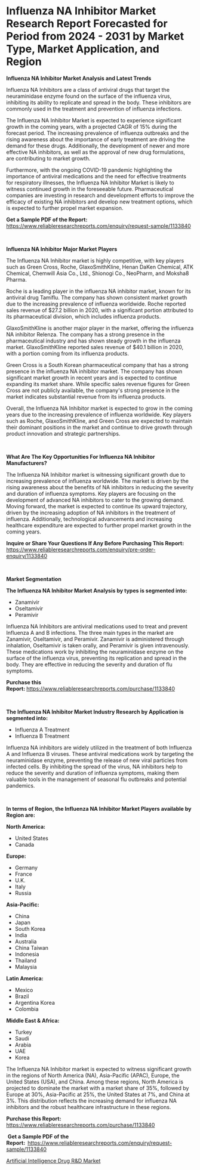 <p><h1>Influenza NA Inhibitor Market Research Report Forecasted for Period from 2024 -  2031 by Market Type, Market Application, and Region</h1></p><p><strong>Influenza NA Inhibitor Market Analysis and Latest Trends</strong></p>
<p><p>Influenza NA Inhibitors are a class of antiviral drugs that target the neuraminidase enzyme found on the surface of the influenza virus, inhibiting its ability to replicate and spread in the body. These inhibitors are commonly used in the treatment and prevention of influenza infections.</p><p>The Influenza NA Inhibitor Market is expected to experience significant growth in the coming years, with a projected CAGR of 15% during the forecast period. The increasing prevalence of influenza outbreaks and the rising awareness about the importance of early treatment are driving the demand for these drugs. Additionally, the development of newer and more effective NA inhibitors, as well as the approval of new drug formulations, are contributing to market growth.</p><p>Furthermore, with the ongoing COVID-19 pandemic highlighting the importance of antiviral medications and the need for effective treatments for respiratory illnesses, the Influenza NA Inhibitor Market is likely to witness continued growth in the foreseeable future. Pharmaceutical companies are investing in research and development efforts to improve the efficacy of existing NA inhibitors and develop new treatment options, which is expected to further propel market expansion.</p></p>
<p><strong>Get a Sample PDF of the Report:&nbsp;</strong> <a href="https://www.reliableresearchreports.com/enquiry/request-sample/1133840">https://www.reliableresearchreports.com/enquiry/request-sample/1133840</a></p>
<p>&nbsp;</p>
<p><strong>Influenza NA Inhibitor Major Market Players</strong></p>
<p><p>The Influenza NA Inhibitor market is highly competitive, with key players such as Green Cross, Roche, GlaxoSmithKline, Henan DaKen Chemical, ATK Chemical, Chemwill Asia Co., Ltd., Shionogi Co., NeoPharm, and Moksha8 Pharma. </p><p>Roche is a leading player in the influenza NA inhibitor market, known for its antiviral drug Tamiflu. The company has shown consistent market growth due to the increasing prevalence of influenza worldwide. Roche reported sales revenue of $27.2 billion in 2020, with a significant portion attributed to its pharmaceutical division, which includes influenza products.</p><p>GlaxoSmithKline is another major player in the market, offering the influenza NA inhibitor Relenza. The company has a strong presence in the pharmaceutical industry and has shown steady growth in the influenza market. GlaxoSmithKline reported sales revenue of $40.1 billion in 2020, with a portion coming from its influenza products.</p><p>Green Cross is a South Korean pharmaceutical company that has a strong presence in the influenza NA inhibitor market. The company has shown significant market growth in recent years and is expected to continue expanding its market share. While specific sales revenue figures for Green Cross are not publicly available, the company's strong presence in the market indicates substantial revenue from its influenza products.</p><p>Overall, the Influenza NA Inhibitor market is expected to grow in the coming years due to the increasing prevalence of influenza worldwide. Key players such as Roche, GlaxoSmithKline, and Green Cross are expected to maintain their dominant positions in the market and continue to drive growth through product innovation and strategic partnerships.</p></p>
<p>&nbsp;</p>
<p><strong>What Are The Key Opportunities For Influenza NA Inhibitor Manufacturers?</strong></p>
<p><p>The Influenza NA Inhibitor market is witnessing significant growth due to increasing prevalence of influenza worldwide. The market is driven by the rising awareness about the benefits of NA inhibitors in reducing the severity and duration of influenza symptoms. Key players are focusing on the development of advanced NA inhibitors to cater to the growing demand. Moving forward, the market is expected to continue its upward trajectory, driven by the increasing adoption of NA inhibitors in the treatment of influenza. Additionally, technological advancements and increasing healthcare expenditure are expected to further propel market growth in the coming years.</p></p>
<p><strong>Inquire or Share Your Questions If Any Before Purchasing This Report:</strong> <a href="https://www.reliableresearchreports.com/enquiry/pre-order-enquiry/1133840">https://www.reliableresearchreports.com/enquiry/pre-order-enquiry/1133840</a></p>
<p>&nbsp;</p>
<p><strong>Market Segmentation</strong></p>
<p><strong>The Influenza NA Inhibitor Market Analysis by types is segmented into:</strong></p>
<p><ul><li>Zanamivir</li><li>Oseltamivir</li><li>Peramivir</li></ul></p>
<p><p>Influenza NA Inhibitors are antiviral medications used to treat and prevent Influenza A and B infections. The three main types in the market are Zanamivir, Oseltamivir, and Peramivir. Zanamivir is administered through inhalation, Oseltamivir is taken orally, and Peramivir is given intravenously. These medications work by inhibiting the neuraminidase enzyme on the surface of the influenza virus, preventing its replication and spread in the body. They are effective in reducing the severity and duration of flu symptoms.</p></p>
<p><strong>Purchase this Report:&nbsp;</strong><a href="https://www.reliableresearchreports.com/purchase/1133840">https://www.reliableresearchreports.com/purchase/1133840</a></p>
<p>&nbsp;</p>
<p><strong>The Influenza NA Inhibitor Market Industry Research by Application is segmented into:</strong></p>
<p><ul><li>Influenza A Treatment</li><li>Influenza B Treatment</li></ul></p>
<p><p>Influenza NA inhibitors are widely utilized in the treatment of both Influenza A and Influenza B viruses. These antiviral medications work by targeting the neuraminidase enzyme, preventing the release of new viral particles from infected cells. By inhibiting the spread of the virus, NA inhibitors help to reduce the severity and duration of influenza symptoms, making them valuable tools in the management of seasonal flu outbreaks and potential pandemics.</p></p>
<p>&nbsp;</p>
<p><strong>In terms of Region, the Influenza NA Inhibitor Market Players available by Region are:</strong></p>
<p>
    <p> <strong> North America: </strong>
        <ul>
            <li>United States</li>
            <li>Canada</li>
        </ul>
        </p> 
    <p> <strong> Europe: </strong>
        <ul>
            <li>Germany</li>
            <li>France</li>
            <li>U.K.</li>
            <li>Italy</li>
            <li>Russia</li>
        </ul>
        </p> 
    <p> <strong> Asia-Pacific: </strong>
        <ul>
            <li>China</li>
            <li>Japan</li>
            <li>South Korea</li>
            <li>India</li>
            <li>Australia</li>
            <li>China Taiwan</li>
            <li>Indonesia</li>
            <li>Thailand</li>
            <li>Malaysia</li>
        </ul>
        </p> 
    <p> <strong> Latin America: </strong>
        <ul>
            <li>Mexico</li>
            <li>Brazil</li>
            <li>Argentina Korea</li>
            <li>Colombia</li>
        </ul>
        </p> 
    <p> <strong> Middle East & Africa: </strong>
        <ul>
            <li>Turkey</li>
            <li>Saudi</li>
            <li>Arabia</li>
            <li>UAE</li>
            <li>Korea</li>
        </ul>
    </p>
    </p>
<p><p>The Influenza NA Inhibitor market is expected to witness significant growth in the regions of North America (NA), Asia-Pacific (APAC), Europe, the United States (USA), and China. Among these regions, North America is projected to dominate the market with a market share of 35%, followed by Europe at 30%, Asia-Pacific at 25%, the United States at 7%, and China at 3%. This distribution reflects the increasing demand for influenza NA inhibitors and the robust healthcare infrastructure in these regions.</p></p>
<p><strong>Purchase this Report: </strong><a href="https://www.reliableresearchreports.com/purchase/1133840">https://www.reliableresearchreports.com/purchase/1133840</a></p>
<p>&nbsp;<strong>Get a Sample PDF of the Report:&nbsp;&nbsp;</strong><a href="https://www.reliableresearchreports.com/enquiry/request-sample/1133840">https://www.reliableresearchreports.com/enquiry/request-sample/1133840</a></p>
<p><strong></strong></p>
<p><p><a href="https://github.com/Glendatilghmankmgz0rbhwpy/Market-Research-Report-List-1/blob/main/artificial-intelligence-drug-rd-market.md">Artificial Intelligence Drug R&D Market</a></p></p>